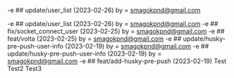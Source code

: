 -e ## update/user_list (2023-02-26) by = <smagokpnd@gmail.com>

-e ## update/user_list (2023-02-26) by = <smagokpnd@gmail.com> -e ## fix/socket_connect_user (2023-02-25) by = <smagokpnd@gmail.com> -e ## feat/volta (2023-02-25) by = <smagokpnd@gmail.com> -e ## update/husky-pre-push-user-info (2023-02-19) by = <smagokpnd@gmail.com> -e ## update/husky-pre-push-user-info (2023-02-19) by = <smagokpnd@gmail.com> -e ## feat/add-husky-pre-push (2023-02-19) Test Test2 Test3
